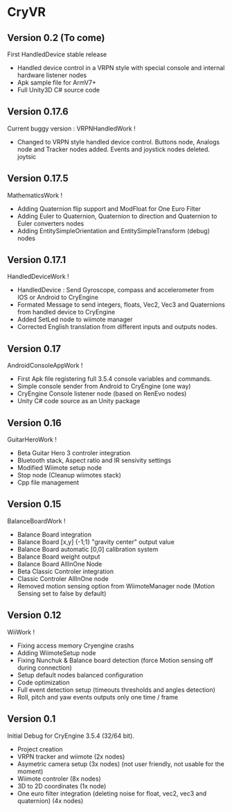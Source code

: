 CryVR
=======================



Version 0.2 (To come)
---------------
First HandledDevice stable release 

- Handled device control in a VRPN style with special console and internal hardware listener nodes
- Apk sample file for ArmV7+ 
- Full Unity3D C# source code 

Version 0.17.6
--------------
Current buggy version : VRPNHandledWork !

- Changed to VRPN style handled device control. Buttons node, Analogs node and Tracker nodes added. Events and joystick nodes deleted. joytsic


Version 0.17.5
------------------
MathematicsWork !

- Adding Quaternion flip support and ModFloat for One Euro Filter
- Adding Euler to Quaternion, Quaternion to direction and Quaternion to Euler converters nodes
- Adding EntitySimpleOrientation and EntitySimpleTransform (debug) nodes


Version 0.17.1
---------------
HandledDeviceWork !

- HandledDevice : Send Gyroscope, compass and accelerometer from IOS or Android to CryEngine
- Formated Message to send integers, floats, Vec2, Vec3 and Quaternions from handled device to CryEngine
- Added SetLed node to wiimote manager
- Corrected English translation from different inputs and outputs nodes.

Version 0.17
--------------
AndroidConsoleAppWork !

- First Apk file registering full 3.5.4 console variables and commands.
- Simple console sender from Android to CryEngine (one way)
- CryEngine Console listener node (based on RenEvo nodes)
- Unity C# code source as an Unity package


Version 0.16
-------------------
GuitarHeroWork !

- Beta Guitar Hero 3 controler integration
- Bluetooth stack, Aspect ratio and IR sensivity settings
- Modified Wiimote setup node
- Stop node (Cleanup wiimotes stack)
- Cpp file management


Version 0.15
-------------------
BalanceBoardWork !

- Balance Board integration
- Balance Board [x,y] {-1;1} "gravity center" output value
- Balance Board automatic [0,0] calibration system
- Balance Board weight output
- Balance Board AllInOne Node
- Beta Classic Controler integration
- Classic Controler AllInOne node
- Removed motion sensing option from WiimoteManager node (Motion Sensing set to false by default)


Version 0.12
-----------------

WiiWork !

- Fixing access memory Cryengine crashs
- Adding WiimoteSetup node 
- Fixing Nunchuk & Balance board detection (force Motion sensing off during connection)
- Setup default nodes balanced configuration
- Code optimization
- Full event detection setup (timeouts thresholds and angles detection)
- Roll, pitch and yaw events outputs only one time / frame


Version 0.1 
----------------------

Initial Debug for CryEngine 3.5.4 (32/64 bit).

- Project creation
- VRPN tracker and wiimote (2x nodes) 
- Asymetric camera setup (3x nodes) (not user friendly, not usable for the moment)
- Wiimote controler (8x nodes)
- 3D to 2D coordinates (1x node) 
- One euro filter integration (deleting noise for float, vec2, vec3 and quaternion) (4x nodes)
